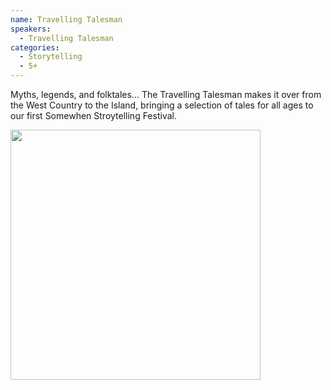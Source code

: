 ```yaml
---
name: Travelling Talesman
speakers:
  - Travelling Talesman
categories:
  - Storytelling
  - 5+
---
```


Myths, legends, and folktales... The Travelling Talesman makes it over from the West Country to the Island, bringing a selection of tales for all ages to our first Somewhen Stroytelling Festival.

<img src="../../assets/images/travelling_talesman_listencarefully.jpg" width=400 /> 

